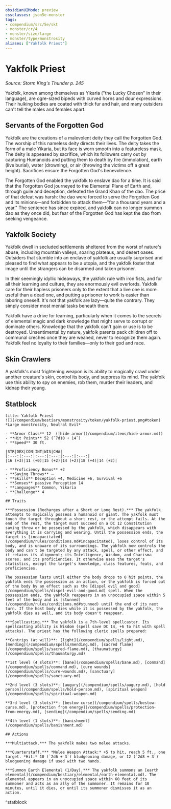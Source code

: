 ```yaml
---
obsidianUIMode: preview
cssclasses: json5e-monster
tags:
- compendium/src/5e/skt
- monster/cr/4
- monster/size/large
- monster/type/monstrosity
aliases: ["Yakfolk Priest"]
---
```

# Yakfolk Priest
*Source: Storm King's Thunder p. 245*  

Yakfolk, known among themselves as Yikaria ("the Lucky Chosen" in their language), are ogre-sized bipeds with curved horns and dour expressions. Their hulking bodies are coated with thick fur and hair, and many outsiders can't tell the males and females apart.

## Servants of the Forgotten God

Yakfolk are the creations of a malevolent deity they call the Forgotten God. The worship of this nameless deity directs their lives. The deity takes the form of a male Yikaria, but its face is worn smooth into a featureless mask. The deity is appeased by sacrifice, which its followers carry out by capturing Humanoids and putting them to death by fire (immolation), earth (live burial), water (drowning), or air (throwing the victims off a great height). Sacrifices ensure the Forgotten God's benevolence.

The Forgotten God enabled the yakfolk to enslave dao for a time. It is said that the Forgotten God journeyed to the Elemental Plane of Earth and, through guile and deception, defeated the Grand Khan of the dao. The price of that defeat was harsh: the dao were forced to serve the Forgotten God and its minions—and forbidden to attack them—"for a thousand years and a year." The sentence has since expired, and yakfolk can no longer summon dao as they once did, but fear of the Forgotten God has kept the dao from seeking vengeance.

## Yakfolk Society

Yakfolk dwell in secluded settlements sheltered from the worst of nature's abuse, including mountain valleys, soaring plateaus, and desert oases. Outsiders that stumble into an enclave of yakfolk are usually surprised and pleased to find what appears to be a utopia, and the yakfolk foster that image until the strangers can be disarmed and taken prisoner.

In their seemingly idyllic hideaways, the yakfolk rule with iron fists, and for all their learning and culture, they are enormously evil overlords. Yakfolk care for their hapless prisoners only to the extent that a live one is more useful than a dead one, and putting a prisoner to work is easier than laboring oneself. It's not that yakfolk are lazy—quite the contrary. They simply consider most menial tasks beneath them.

Yakfolk have a drive for learning, particularly when it comes to the secrets of elemental magic and dark knowledge that might serve to corrupt or dominate others. Knowledge that the yakfolk can't gain or use is to be destroyed. Unsentimental by nature, yakfolk parents pack children off to communal creches once they are weaned, never to recognize them again. Yakfolk feel no loyalty to their families—only to their god and race.

## Skin Crawlers

A yakfolk's most frightening weapon is its ability to magically crawl under another creature's skin, control its body, and suppress its mind. The yakfolk use this ability to spy on enemies, rob them, murder their leaders, and kidnap their young.

## Statblock

```ad-statblock
title: Yakfolk Priest
![](/compendium/bestiary/monstrosity/token/yakfolk-priest.png#token)
*Large monstrosity, Neutral Evil*

- **Armor Class** 12  ([hide armor](/compendium/items/hide-armor.md))
- **Hit Points** 52 (`7d10 + 14`)
- **Speed** 30 ft.

|STR|DEX|CON|INT|WIS|CHA|
|:---:|:---:|:---:|:---:|:---:|:---:|
|16 (+3)|11 (+0)|15 (+2)|14 (+2)|18 (+4)|14 (+2)|

- **Proficiency Bonus** +2
- **Saving Throws** ⏤
- **Skills** Deception +4, Medicine +6, Survival +6
- **Senses** passive Perception 14
- **Languages** Common, Yikaria
- **Challenge** 4

## Traits

***Possession (Recharges after a Short or Long Rest).*** The yakfolk attempts to magically possess a humanoid or giant. The yakfolk must touch the target throughout a short rest, or the attempt fails. At the end of the rest, the target must succeed on a DC 12 Constitution saving throw or be possessed by the yakfolk, which disappears with everything it is carrying and wearing. Until the possession ends, the target is [incapacitated](/compendium/rules/conditions.md#incapacitated), loses control of its body, and is unaware of its surroundings. The yakfolk now controls the body and can't be targeted by any attack, spell, or other effect, and it retains its alignment; its Intelligence, Wisdom, and Charisma scores; and its proficiencies. It otherwise uses the target's statistics, except the target's knowledge, class features, feats, and proficiencies.

The possession lasts until either the body drops to 0 hit points, the yakfolk ends the possession as an action, or the yakfolk is forced out of the body by an effect such as the [dispel evil and good](/compendium/spells/dispel-evil-and-good.md) spell. When the possession ends, the yakfolk reappears in an unoccupied space within 5 feet of the body and is [stunned](/compendium/rules/conditions.md#stunned) until the end of its next turn. If the host body dies while it is possessed by the yakfolk, the yakfolk dies as well, and its body doesn't reappear.

***Spellcasting.*** The yakfolk is a 7th-level spellcaster. Its spellcasting ability is Wisdom (spell save DC 14, +6 to hit with spell attacks). The priest has the following cleric spells prepared:

**Cantrips (at will)**: [light](/compendium/spells/light.md), [mending](/compendium/spells/mending.md), [sacred flame](/compendium/spells/sacred-flame.md), [thaumaturgy](/compendium/spells/thaumaturgy.md)

**1st level (4 slots)**: [bane](/compendium/spells/bane.md), [command](/compendium/spells/command.md), [cure wounds](/compendium/spells/cure-wounds.md), [sanctuary](/compendium/spells/sanctuary.md)

**2nd level (3 slots)**: [augury](/compendium/spells/augury.md), [hold person](/compendium/spells/hold-person.md), [spiritual weapon](/compendium/spells/spiritual-weapon.md)

**3rd level (3 slots)**: [bestow curse](/compendium/spells/bestow-curse.md), [protection from energy](/compendium/spells/protection-from-energy.md), [sending](/compendium/spells/sending.md)

**4th level (1 slots)**: [banishment](/compendium/spells/banishment.md)

## Actions

***Multiattack.*** The yakfolk makes two melee attacks.

***Quarterstaff.*** *Melee Weapon Attack:* +5 to hit, reach 5 ft., one target. *Hit:* 10 (`2d6 + 3`) bludgeoning damage, or 12 (`2d8 + 3`) bludgeoning damage if used with two hands.

***Summon Earth Elemental (1/Day).*** The yakfolk summons an [earth elemental](/compendium/bestiary/elemental/earth-elemental.md). The elemental appears in an unoccupied space within 60 feet of its summoner and acts as an ally of the summoner. It remains for 10 minutes, until it dies, or until its summoner dismisses it as an action.
```
^statblock